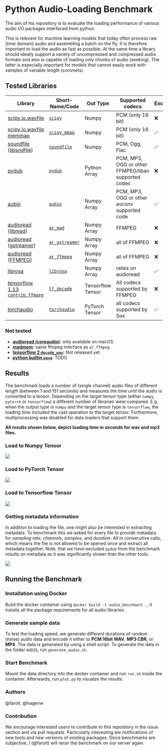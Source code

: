 # Python Audio-Loading Benchmark

The aim of his repository is to evaluate the loading performance of various audio I/O packages interfaced from python.

This is relevant for machine learning models that today often process raw (time domain) audio and assembling a batch on the fly. It is therefore important to load the audio as fast as possible. At the same time a library should ideally support a variety of uncompressed and compressed audio formats and also is capable of loading only chunks of audio (seeking). The latter is especially important for models that cannot easily work with samples of variable length (convnets).

## Tested Libraries 

| Library                 | Short-Name/Code          | Out Type          | Supported codecs  | Excerpts/Seeking |
|-------------------------|-----------------------|-------------------|-------------------| -----------------|
| [scipy.io.wavfile](https://docs.scipy.org/doc/scipy-0.14.0/reference/generated/scipy.io.wavfile.read.html#scipy.io.wavfile.read)        | [`scipy`](https://github.com/faroit/python_audio_loading_benchmark/blob/master/loaders.py#L55)       | Numpy      | PCM (only 16 bit)   | ❌        |
| [scipy.io.wavfile memmap](https://docs.scipy.org/doc/scipy-0.14.0/reference/generated/scipy.io.wavfile.read.html#scipy.io.wavfile.read) | [`scipy_mmap`](https://github.com/faroit/python_audio_loading_benchmark/blob/master/loaders.py#L61)  | Numpy      | PCM (only 16 bit)   | ✅        |
| [soundfile](https://pysoundfile.readthedocs.io/en/0.9.0/) ([libsndfile](http://www.mega-nerd.com/libsndfile/))    | [`soundfile`](https://github.com/faroit/python_audio_loading_benchmark/blob/master/loaders.py#L50)   | Numpy   | PCM, Ogg, Flac | ✅             |
| [pydub](https://github.com/jiaaro/pydub)  | [`pydub`](https://github.com/faroit/python_audio_loading_benchmark/blob/master/loaders.py#L97) | Python Array |  PCM, MP3, OGG or other FFMPEG/libav supported codec | ❌ |
| [aubio](https://github.com/aubio/aubio)  | [`aubio`](https://github.com/faroit/python_audio_loading_benchmark/blob/master/loaders.py#L32) | Numpy Array | PCM, MP3, OGG or other avconv supported code |  ✅ |
| [audioread](https://github.com/beetbox/audioread) ([libmad](https://www.underbit.com/products/mad/))           | [`ar_mad`](https://github.com/faroit/python_audio_loading_benchmark/blob/master/loaders.py#L77) | Numpy Array | FFMPEG | ❌ |
| [audioread](https://github.com/beetbox/audioread) ([gstreamer](https://gstreamer.freedesktop.org/))         | [`ar_gstreamer`](https://github.com/faroit/python_audio_loading_benchmark/blob/master/loaders.py#L67) | Numpy Array | all of FFMPEG | ❌ |
| [audioread](https://github.com/beetbox/audioread) ([FFMPEG](https://www.ffmpeg.org/))            | [`ar_ffmpeg`](https://github.com/faroit/python_audio_loading_benchmark/blob/master/loaders.py#L87) | Numpy Array | all of FFMPEG | ❌ |
| [librosa](https://librosa.github.io/)             | [`librosa`](https://github.com/faroit/python_audio_loading_benchmark/blob/master/loaders.py#L104) | Numpy Array | relies on audioread |  ✅ |
| [tensorflow 1.13 `contrib.ffmpeg`](https://www.tensorflow.org/api_docs/python/tf/contrib/ffmpeg/decode_audio) | [`tf_decode`](https://github.com/faroit/python_audio_loading_benchmark/blob/master/loaders.py#L21) | Tensorflow Tensor | All codecs supported by FFMPEG |  ❌ |
| [torchaudio](https://github.com/pytorch/audio) | [`torchaudio`](https://github.com/faroit/python_audio_loading_benchmark/blob/master/loaders.py#L45) | PyTorch Tensor | all codecs supported by Sox |  ✅ |

### Not tested

* __[audioread (coreaudio)](https://github.com/beetbox/audioread/blob/master/audioread/macca.py)__: only available on macOS.
* __[madmom](https://github.com/CPJKU/madmom):__ same ffmpeg interface as `ar_ffmpeg`.
* __[tensorflow 2 `decode_wav`](https://www.tensorflow.org/versions/r2.0/api_docs/python/tf/audio/decode_wav):__ Not released yet.
* __[python builtin `wave`](https://docs.python.org/3.7/library/wave.html)__: TODO

## Results

The benchmark loads a number of (single channel) audio files of different length (between 1 and 151 seconds) and measures the time until the audio is converted to a tensor. Depending on the target tensor type (either `numpy`, `pytorch` or `tensorflow`) a different number of libraries were compared. E.g. when the output type is `numpy` and the target tensor type is `tensorflow`, the loading time included the cast operation to the target tensor. Furthermore, multiprocessing was disabled for data loaders that support them.

__All results shown below, depict loading time __in seconds__ for wav and mp3 files.__

### Load to Numpy Tensor

![](results/benchmark_np.png)

### Load to PyTorch Tensor

![](results/benchmark_pytorch.png)

### Load to Tensorflow Tensor

![](results/benchmark_tf.png)

### Getting metadata information

In addition to loading the file, one might also be interested in extracting
metadata. To benchmark this we asked for every file to provide metadata for
*sampling rate*, *channels*, *samples*, and *duration*. All in consecutive
calls, which means the file is not allowed to be opened once and extract all
metadata together. Note, that we have excluded `pydub` from the benchmark
results on metadata as it was significantly slower than the other tools.

![](results/benchmark_metadata.png)

## Running the Benchmark

### Installation using Docker

Build the docker container using `docker build -t audio_benchmark .`, it installs all the package requirements for all audio libraries.

### Generate sample data

To test the loading speed, we generate different durations of random (noise) audio data and encode it either to __PCM 16bit WAV__, __MP3 CBR__, or __MP4__.
The data is generated by using a shell script. To generate the data in the folder `AUDIO`, run `generate_audio.sh`.

### Start Benchmark

Mount the data directory into the docker container and run `run.sh` inside the container. Afterwards, run `plot.py` to visualze the results.

### Authors

@faroit, @hagenw

### Contribution

We encourage interested users to contribute to this repository in the issue section and via pull requests. Particularly interesting are notifications of new tools and new versions of existing packages. Since benchmarks are subjective, I (@faroit) will reran the benchmark on our server again.


